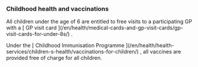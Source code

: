 ###  Childhood health and vaccinations

All children under the age of 6 are entitled to free visits to a participating
GP with a [ GP visit card ](/en/health/medical-cards-and-gp-visit-cards/gp-
visit-cards-for-under-8s/) .

Under the [ Childhood Immunisation Programme ](/en/health/health-
services/children-s-health/vaccinations-for-children/) , all vaccines are
provided free of charge for all children.
